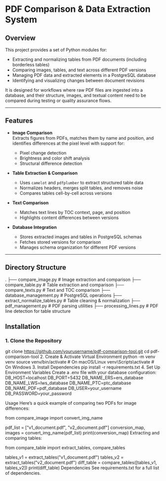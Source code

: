 # PDF Comparison & Data Extraction System

## Overview
This project provides a set of Python modules for:
- Extracting and normalizing tables from PDF documents (including borderless tables)
- Comparing images, tables, and text across different PDF versions
- Managing PDF data and extracted elements in a PostgreSQL database
- Identifying and visualizing changes between document revisions

It is designed for workflows where raw PDF files are ingested into a database, and their structure, images, and textual content need to be compared during testing or quality assurance flows.

---

## Features
- **Image Comparison**  
  Extracts figures from PDFs, matches them by name and position, and identifies differences at the pixel level with support for:
  - Pixel change detection
  - Brightness and color shift analysis
  - Structural difference detection

- **Table Extraction & Comparison**  
  - Uses `camelot` and `pdfplumber` to extract structured table data
  - Normalizes headers, merges split tables, and removes noise
  - Compares tables cell-by-cell across versions

- **Text Comparison**  
  - Matches text lines by TOC context, page, and position
  - Highlights content differences between versions

- **Database Integration**  
  - Stores extracted images and tables in PostgreSQL schemas
  - Fetches stored versions for comparison
  - Manages schema organization for different PDF versions

---

## Directory Structure
.
├── compare_image.py # Image extraction and comparison
├── compare_table.py # Table extraction and comparison
├── compare_texts.py # Text and TOC comparison
├── database_management.py # PostgreSQL operations
├── extract_normalize_tables.py # Table cleaning & normalization
├── pdf_management.py # PDF parsing utilities
├── processing_lines.py # PDF line detection for table structure


## Installation

### 1. Clone the Repository
git clone https://github.com/yourusername/pdf-comparison-tool.git
cd pdf-comparison-tool
2. Create & Activate Virtual Environment
python -m venv venv
source venv/bin/activate    # On macOS/Linux
venv\Scripts\activate       # On Windows
3. Install Dependencies
pip install -r requirements.txt
4. Set Up Environment Variables
Create a .env file with your database configuration:
DB_HOST=localhost
DB_PORT=5432
DB_NAME_ERS=ers_database
DB_NAME_LWS=lws_database
DB_NAME_PTC=ptc_database
DB_NAME_PDF=pdf_database
DB_USER=your_username
DB_PASSWORD=your_password

Usage
Here’s a quick example of comparing two PDFs for image differences:

from compare_image import convert_img_name

pdf_list = ["v1_document.pdf", "v2_document.pdf"]
conversion_map, images = convert_img_name(pdf_list)
print(conversion_map)
Extracting and comparing tables:

from compare_table import extract_tables, compare_tables

tables_v1 = extract_tables("v1_document.pdf")
tables_v2 = extract_tables("v2_document.pdf")
diff_table = compare_tables([tables_v1, tables_v2])
print(diff_table)
Dependencies
See requirements.txt for a full list of dependencies.
